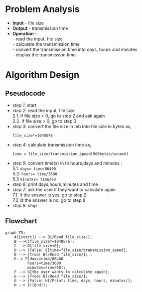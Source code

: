 # Problem Analysis
+ **Input** - file size
+ **Output** - transmission time
+ **Operation** -\
          - read the input, file size\
          - calculate the transmission time\
          - convert the transmission time into days, hours and minutes\
          - display the transmission time
# Algorithm Design
## Pseudocode
+ *step 1*: start
+ *step 2*: read the input, file size\
          2.1. if file size < 0, go to step 2 and ask again\
          2.2. if file size > 0, go to step 3
+ *step 3*: convert the file size in mb into file size in bytes as,
  ```
  file_size*=1048576
  ```
+ *step 4*: calculate transmission time as,
  ```
  time = file_size/transmission_speed(960bytes/second)
  ```
+ *step 5*: convert time(s) in to hours,days and minutes :\
        5.1: `days= time/86400`\
        5.2: `hours= time/3600`\
        5.3 `minutes= time/60`
+ *step 6*: print days,hours,minutes and time
+ *step 7*: ask the user if they want to calculate again\
         7.1. if the answer is yes, go to step 2\
         7.2 id the answer is no, go to step 8
+ *step 8*: stop
## Flowchart

```mermaid
graph TD;
    A([start]) --> B[/Read file_size/];
    B -->C[file_size*=1048576];
    C --> D{file_size<0};
    D --> |False| E[time=file_size/transmission_speed];
    D --> |True| B[/Read file_size/]; ;
    E--> F[days=time/86400
          hours=time/3600
          minutes=time/60];
    F --> G{the user wants to calculate again};
    G --> |True| B[/Read file_size/];
    G --> |False| H[/Print: time, days, hours, minutes/];
    H --> I([End]);
    











